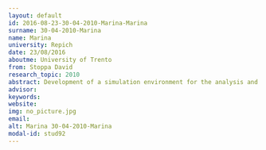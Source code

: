 ```yaml
---
layout: default 
id: 2016-08-23-30-04-2010-Marina-Marina
surname: 30-04-2010-Marina
name: Marina
university: Repich 
date: 23/08/2016
aboutme: University of Trento
from: Stoppa David
research_topic: 2010
abstract: Development of a simulation environment for the analysis and the optimal design of fluorescence detectors based on single photon avalanche diodes
advisor: 
keywords: 
website: 
img: no_picture.jpg
email: 
alt: Marina 30-04-2010-Marina
modal-id: stud92
---
```

